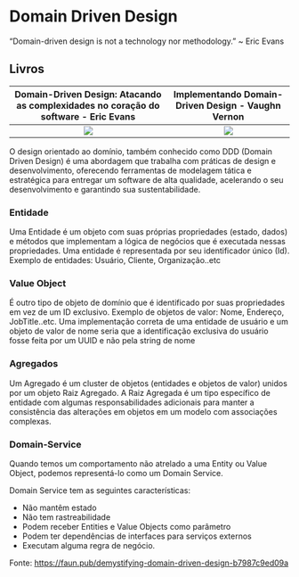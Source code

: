 # Domain Driven Design

“Domain-driven design is not a technology nor methodology.” ~ Eric Evans

## Livros

Domain-Driven Design: Atacando as complexidades no coração do software - Eric Evans | Implementando Domain-Driven Design - Vaughn Vernon
:-------------------------:|:-------------------------:
![](https://dddcommunity.org/wp-content/uploads/files/images/cover_medium.jpg) | ![](https://dddcommunity.org/wp-content/uploads/2013/02/implementing-domain-driven-design-400x400-imae6dr5trk3uycd.jpeg)

O design orientado ao domínio, também conhecido como DDD (Domain Driven
Design) é uma abordagem que trabalha com práticas de design e desenvolvimento, oferecendo ferramentas de modelagem tática e estratégica para entregar
um software de alta qualidade, acelerando o seu desenvolvimento e garantindo
sua sustentabilidade.


### Entidade

Uma Entidade é um objeto com suas próprias propriedades (estado, dados) e métodos que implementam a lógica de negócios que é executada nessas propriedades. Uma entidade é representada por seu identificador único (Id). Exemplo de entidades: Usuário, Cliente, Organização..etc

### Value Object

É outro tipo de objeto de domínio que é identificado por suas propriedades em vez de um ID exclusivo. Exemplo de objetos de valor: Nome, Endereço, JobTitle..etc. Uma implementação correta de uma entidade de usuário e um objeto de valor de nome seria que a identificação exclusiva do usuário fosse feita por um UUID e não pela string de nome

### Agregados

Um Agregado é um cluster de objetos (entidades e objetos de valor) unidos por um objeto Raiz Agregado. A Raiz Agregada é um tipo específico de entidade com algumas responsabilidades adicionais para manter a consistência das alterações em objetos em um modelo com associações complexas.


### Domain-Service
Quando temos um comportamento não atrelado a uma Entity ou Value Object, podemos representá-lo como um Domain Service.

Domain Service tem as seguintes características:

- Não mantêm estado
- Não tem rastreabilidade
- Podem receber Entities e Value Objects como parâmetro
- Podem ter dependências de interfaces para serviços externos
- Executam alguma regra de negócio.

Fonte: https://faun.pub/demystifying-domain-driven-design-b7987c9ed09a